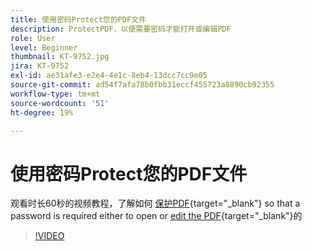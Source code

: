 ```yaml
---
title: 使用密码Protect您的PDF文件
description: ProtectPDF，以便需要密码才能打开或编辑PDF
role: User
level: Beginner
thumbnail: KT-9752.jpg
jira: KT-9752
exl-id: ae31afe3-e2e4-4e1c-8eb4-13dcc7cc9e05
source-git-commit: ad54f7afa78b0fbb31eccf455723a8890cb92355
workflow-type: tm+mt
source-wordcount: '51'
ht-degree: 19%

---
```


# 使用密码Protect您的PDF文件

观看时长60秒的视频教程，了解如何 [保护PDF](https://www.adobe.com/acrobat/online/password-protect-pdf.html){target="_blank"} so that a password is required either to open or [edit the PDF](https://www.adobe.com/acrobat/online/pdf-editor.html){target="_blank"}的

>[!VIDEO](https://video.tv.adobe.com/v/340075?quality=12&learn=on&hidetitle=true)
